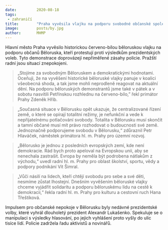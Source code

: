 ```yaml
---
date:         2020-08-18
tags:         
 - zahraničí
title:        "Praha vyvěsila vlajku na podporu svobodné občanské společnosti v Bělorusku"
image: 	      posts/by.jpg
author:       MHMP
---
```


Hlavní město Praha vyvěsilo historickou červeno-bílou běloruskou vlajku na podporu občanů Běloruska, kteří protestují proti výsledkům prezidentských voleb. Tyto demonstrace doprovázejí nepřiměřené zásahy policie. Pražští radní jsou situací znepokojeni.

> „Stojíme za svobodným Běloruskem a demokratickými hodnotami. Oceňuji, že na vyvěšení historické běloruské vlajky panuje v koalici všeobecná shoda, a tak jsme mohli neprodleně reagovat na aktuální dění. Na podporu běloruských demonstrantů jsme také v pátek a v sobotu nasvítili Petřínskou rozhlednu na červeno-bílo,” řekl primátor Prahy Zdeněk Hřib. 

> „Současná situace v Bělorusku opět ukazuje, že centralizované řízení země, o které se opírají totalitní režimy, je nefunkční a vede k nepřijatelnému potlačování svobody. Totalita v Bělorusku musí skončit a tamní občané musí mít právo rozhodovat o budoucnosti své země. Jednoznačně podporujeme svobodu v Bělorusku,“ zdůraznil Petr Hlaváček, náměstek primátora hl. m. Prahy pro územní rozvoj.

> „Bělorusko je jednou z posledních evropských zemí, kde není demokracie. Rád bych proto apeloval na Evropskou unii, aby se nenechala zastrašit. Evropa by neměla být podrobena nátlakům z východu,“ uvedl radní hl. m. Prahy pro oblast školství, sportu, vědy a podpory podnikání Vít Šimral.

> „Vůči násilí na lidech, kteří chtějí svobodu pro sebe a své děti, nesmíme zůstat lhostejní. Dnešním vyvěšením běloruské vlajky chceme vyjádřit solidaritu a podporu běloruskému lidu na cestě k demokracii,“ řekla radní hl. m. Prahy pro kulturu a cestovní ruch Hana Třeštíková.

Impulsem pro občanské nepokoje v Bělorusku byly nedávné prezidentské volby, které vyhrál dlouholetý prezident Alexandr Lukašenko. Spekuluje se o manipulaci s výsledky hlasování, po jejich vyhlášení proto vyšly do ulic tisíce lidí. Policie zadržela řadu aktivistů a novinářů.
